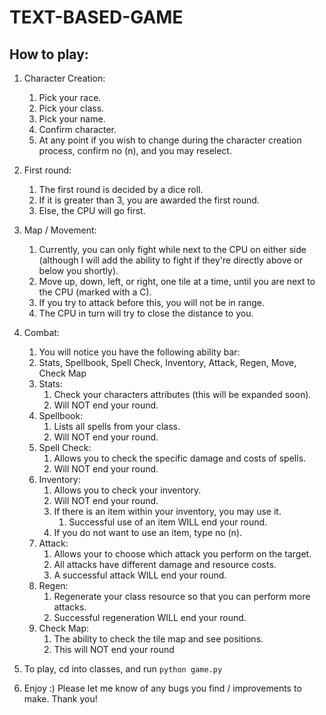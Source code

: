 # TEXT-BASED-GAME

## How to play:

1. Character Creation:
   1. Pick your race.
   2. Pick your class.
   3. Pick your name.
   4. Confirm character.
   5. At any point if you wish to change during the character creation process, confirm no (n), and you may reselect.


2. First round:
   1. The first round is decided by a dice roll.
   2. If it is greater than 3, you are awarded the first round.
   3. Else, the CPU will go first.


3. Map / Movement:
   1. Currently, you can only fight while next to the CPU on either side (although I will add the ability to fight if they're directly above or below you shortly).
   2. Move up, down, left, or right, one tile at a time, until you are next to the CPU (marked with a C).
   3. If you try to attack before this, you will not be in range.
   4. The CPU in turn will try to close the distance to you.


4. Combat:
   1. You will notice you have the following ability bar:
   2. Stats, Spellbook, Spell Check, Inventory, Attack, Regen, Move, Check Map
   3. Stats:
      1. Check your characters attributes (this will be expanded soon).
      2. Will NOT end your round.
   4. Spellbook:
      1. Lists all spells from your class.
      2. Will NOT end your round.
   5. Spell Check:
      1. Allows you to check the specific damage and costs of spells.
      2. Will NOT end your round.
   6. Inventory:
      1. Allows you to check your inventory.
      2. Will NOT end your round.
      3. If there is an item within your inventory, you may use it.
         1. Successful use of an item WILL end your round.
      4. If you do not want to use an item, type no (n).
   7. Attack:
      1. Allows your to choose which attack you perform on the target.
      2. All attacks have different damage and resource costs.
      3. A successful attack WILL end your round.
   8. Regen:
      1. Regenerate your class resource so that you can perform more attacks.
      2. Successful regeneration WILL end your round.
   9. Check Map:
      1.  The ability to check the tile map and see positions.
      2.  This will NOT end your round


5.  To play, cd into classes, and run `python game.py`


6.  Enjoy :) Please let me know of any bugs you find / improvements to make. Thank you!

